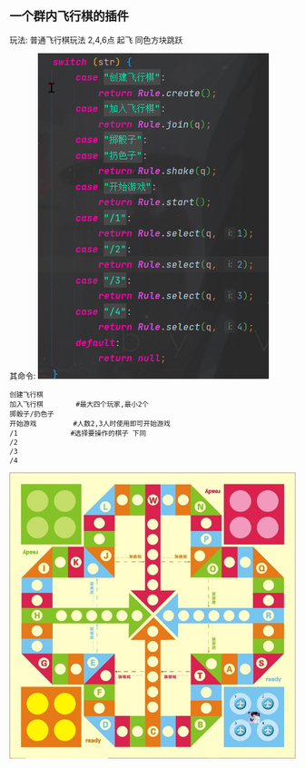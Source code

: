 ## 一个群内飞行棋的插件

玩法: 普通飞行棋玩法 2,4,6点 起飞 同色方块跳跃

其命令:
![img.png](img.png)



    创建飞行棋
    加入飞行棋        #最大四个玩家,最小2个 
    掷骰子/扔色子     
    开始游戏         #人数2,3人时使用即可开始游戏
    /1             #选择要操作的棋子 下同
    /2
    /3
    /4

![img_1.png](img_1.png)

